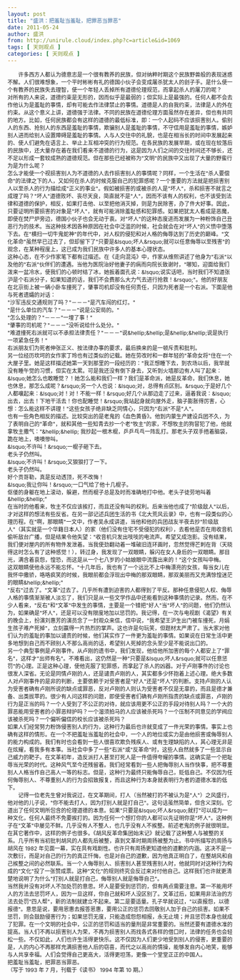 ```yaml
---
layout: post
title: "盛洪：把羞耻当羞耻，把罪恶当罪恶"
date: 2011-05-24
author: 盛洪
from: http://unirule.cloud/index.php?c=article&id=1069
tags: [ 天则观点 ]
categories: [ 天则观点 ]
---
```


<div class="article">
 <div class="body-text">
  <div style="text-justify: inter-ideograph; text-align: justify; text-indent: 18pt">
   <span style="font-size: 9pt">
    许多西方人都认为德意志是一个很有教养的民族，但对纳粹时期这个民族野兽般的表现迷惑不解。人们很难想象，一个平时彬彬有礼的德国小伙子会变成屠杀犹太人的刽子手。是什么使一个有教养的民族失去理智，使一个年轻人丢掉所有道德伦理规范，而拿起杀人的屠刀的呢？
   </span>
  </div>
  <div>
  </div>
  <div>
   <span style="font-size: 9pt">
   </span>
   <span style="font-size: 9pt">
    对所有的人来说，道德约束是无形的，因而似乎是最弱的；但实际上是最强的。任何人都不会去作他认为是羞耻的事情，却有可能去作法律禁止的事情。道德是人的自我约束，法律是人的外在约束。从这个意义上讲，道德强于法律。不同的民族在道德伦理方面虽然存在差异，但也有共同的地方。比如，任何民族都会有这样的道德的最低标准，即：一个人起码不应该损害别人。偷别人的东西、抢别人的东西是羞耻的事情，欺骗别人是羞耻的事情，不守信用是羞耻的事情，嫉妒别人进而给别人设置障碍是羞耻的事情。人与人交往中的礼貌，也是在相当长的时间中发展起来的、使人们避免在语言上、举止上互相冲突的行为规范。在各民族的发展早期，或在现在较落后的民族中，还大量存在着在我们看来不道德的行为，这是因为人们之间的交往时间还不够长，还不足以形成一套较成熟的道德规范。但在那些已经被称为"文明"的民族中又出现了大量的野蛮行为是为什么呢？
   </span>
  </div>
  <div>
  </div>
  <div>
   <span style="font-size: 9pt">
   </span>
   <span style="font-size: 9pt">
    怎么才能使一个视损害别人为不道德的人去作损害别人的事情呢？同样，一个生活在"杀人要偿命"的法律之下的人，又如何在杀人的时候克服自己的犯罪感呢？一个重要的方法就是把损害别人以至杀人的行为描绘成"正义的事业"。假如被损害的或被杀的人是"坏人"，杀和损害不就言之成理了吗？"坏人"道德败坏、丧尽天良，简直就不是"人"，因而不该有人的权利，也不该受到法律和道德的保护，相反，如果打击他、以至把他消灭掉，则是为民除害，办了件大好事。因此，只要证明所要损害的对象是"坏人"，就有可能消除羞耻感和犯罪感。如果把犹太人看成是恶魔，即使在焚尸炉旁边，德国小伙子也会无动于衷。对"坏人"的这种态度进而发展为一种粉饰自己丑恶行为的技术。当这种技术因各种原因在社会中泛滥的时候，社会就会在对"坏人"的义愤中堕落下去。在"横扫一切牛鬼蛇神"的年代中，对人权的侵犯和对人格的侮辱达到了历史的巅峰。"文化革命"虽然早已过去了，但却留下了"只要是&amp;lsquo;坏人&amp;rsquo;就可以任意侮辱以至残害"的观念，在某种程度上，这已成为我们民族中许多人的基本心理状态。
   </span>
   <span style="font-size: 9pt">
   </span>
  </div>
  <div>
  </div>
  <div>
   <span style="font-size: 9pt">
   </span>
   <span style="font-size: 9pt">
    这种心态，在不少作家笔下都有过描述。在《走向混沌》中，作家从维熙讲述了他身为"右派"以及他的"右派"伙伴们的遭遇。当他为医院治好他妻子的病而向院长致谢时，"哪知，迎面给我们泼来一盆冷水，使我们的心顿时结了冰，她扳着面孔说：&amp;lsquo;说实话吧，当时我们不知道张沪是个右派分子，如果知道的话，我们不会费那么大力气去进行抢救！&amp;rsquo;"。他的好朋友在北京街上被一辆小卧车撞死了，肇事司机却没有任何责任，只因为死者是一个右派。下面是他与死者遗孀的对话：
   </span>
   <span style="font-size: 9pt">
   </span>
  </div>
  <div>
  </div>
  <div>
   <span style="font-size: 9pt">
   </span>
   <span style="font-size: 9pt">
    "沙军违反交通规则了吗？"－－－"是汽车闯的红灯。"
   </span>
  </div>
  <div>
   <span style="font-size: 9pt">
   </span>
   <span style="font-size: 9pt">
    "是什么单位的汽车？"－－－"说是公安局的。"
   </span>
  </div>
  <div>
   <span style="font-size: 9pt">
   </span>
   <span style="font-size: 9pt">
    "怎么处理的？"－－－"一埋了事！"
   </span>
  </div>
  <div>
   <span style="font-size: 9pt">
   </span>
   <span style="font-size: 9pt">
    "肇事的司机呢？"－－－"没听说给什么处分。"
   </span>
  </div>
  <div>
   <span style="font-size: 9pt">
   </span>
   <span style="font-size: 9pt">
    "难道撞死右派就可以不承担法律责任？"－－－"说&amp;hellip;&amp;hellip;是&amp;hellip;&amp;hellip;说是执行一项紧急任务！"
   </span>
  </div>
  <div>
  </div>
  <div>
   <span style="font-size: 9pt">
   </span>
   <span style="font-size: 9pt">
    右派朋友们为死者伸张正义、按法律办事的要求，最后换来的是一顿斥责和批判。
   </span>
  </div>
  <div>
  </div>
  <div>
   <span style="font-size: 9pt">
   </span>
   <span style="font-size: 9pt">
    另一位经历坎坷的女作家丁玲也有过类似的记载。她在劳改时和一群年轻的"革命女将"住在一个大屋子里。她是这样描述她第一天到那里的一段经历的："我正想睡下去，到农场以后，我早就没有睡午觉的习惯，但实在太累。可是我还没有倒下身去，又听到火墙那边有人叫了起来：&amp;lsquo;她怎么也敢睡觉？！她怎么能和我们一样？我们是革命派，她是反革命，我们休息，她也休息，那怎么成呢？&amp;rsquo;另一个人也说：&amp;lsquo;对，总得有点区别。&amp;rsquo;于是好几个人都嚷起来：&amp;lsquo;对！对！不能一样！&amp;rsquo;好几个从那边走了过来，逼着我说：&amp;lsquo;出去，出去！下地干活去！你也配睡觉！&amp;rsquo;我站起身就向屋外走，脑子膨胀得厉害，心想：怎么能这样不讲理！"这些女孩子绝非缺乏同情心，只因为"右派"不是"人"。
   </span>
  </div>
  <div>
  </div>
  <div>
   <span style="font-size: 9pt">
   </span>
   <span style="font-size: 9pt">
    也有一些角色相反的描述。比较突出的是老鬼的《血色黄昏》。他到内蒙生产建设兵团不久，为了表明自己的"革命"，就和其他一些知青去抄一个老"牧主"的家，不想牧主的狗冒犯了他，他就拿牧主撒气："&amp;hellip;&amp;hellip;
   </span>
   <span style="font-size: 9pt">
   </span>
   <span style="font-size: 9pt">
    我抄起一根木棍，乒乒乓乓一阵乱打。那老头子双手捂着脑袋，跪在地上，噢噢惨叫。
   </span>
  </div>
  <div>
  </div>
  <div>
   <span style="font-size: 9pt">
   </span>
   <span style="font-size: 9pt">
    &amp;lsquo;不许叫！&amp;rsquo;一棍子砸下去。
   </span>
  </div>
  <div>
   <span style="font-size: 9pt">
   </span>
   <span style="font-size: 9pt">
    老头子仍然叫。
   </span>
  </div>
  <div>
   <span style="font-size: 9pt">
   </span>
   <span style="font-size: 9pt">
    &amp;lsquo;不许叫！&amp;rsquo;又狠狠打了一下。
   </span>
  </div>
  <div>
   <span style="font-size: 9pt">
   </span>
   <span style="font-size: 9pt">
    老头子仍然叫。
   </span>
  </div>
  <div>
   <span style="font-size: 9pt">
   </span>
   <span style="font-size: 9pt">
    好个贡哥勒，真是反动透顶，死不改悔！
   </span>
  </div>
  <div>
   <span style="font-size: 9pt">
   </span>
   <span style="font-size: 9pt">
    &amp;lsquo;我让你叫！&amp;rsquo;一口气给了他十几棍子。
   </span>
  </div>
  <div>
   <span style="font-size: 9pt">
   </span>
  </div>
  <div>
   <span style="font-size: 9pt">
   </span>
   <span style="font-size: 9pt">
    伛偻的身躯在地上滚动，躲避，然而棍子总是及时而准确地打中他。老头子徒劳地叫着&amp;hellip;&amp;hellip;"
   </span>
  </div>
  <div>
  </div>
  <div>
   <span style="font-size: 9pt">
   </span>
   <span style="font-size: 9pt">
    在当时的他看来，牧主不仅应该挨打，而且还没有叫的权利。后来当他也成了"阶级敌人"以后，才对这样的想法有些反省。在另一部记述兵团生活的书《北大荒风云录》中，也有一段类似的心理历程。在"啊，那眼睛"一文中，作者吴永成讲道，当他和他的兵团战友半夜去抄"阶级敌人"（其实就是一个华籍日本人）的家（他们没有住宅不受侵犯的权利），去看他是否在用收音机偷听敌台广播，但是结果令他失望："收音机只发出吱吱的电流声。希望又成泡影。没有结果，我们便对屋内的所有物件发泄着。当我使劲翻动着一堆破旧连环画时，忽然觉得芒刺在背（天晓得这时怎么有了这种感觉！），转过身，我发现了一双眼睛，躲闪在女人身后的一双眼睛。那目光，满含着哀怨，惶恐，而这是从一个七八岁的小姑娘眼中流露出来的！"这个女孩叫中梅。
   </span>
  </div>
  <div>
  </div>
  <div>
   <span style="font-size: 9pt">
   </span>
   <span style="font-size: 9pt">
    这双眼睛使他永远不能忘怀。"十几年后，我也有了一个远比不上中梅漂亮的女孩，每当女儿在我怀中撒骄，咯咯疯笑的时候，我眼前都会浮现出中梅的那双眼睛，那双美丽而又充满惊惶迷茫的眼睛&amp;hellip;&amp;hellip;"
   </span>
  </div>
  <div>
  </div>
  <div>
   <span style="font-size: 9pt">
   </span>
   <span style="font-size: 9pt">
    "反右"过去了。"文革"过去了。几乎所有遭到迫害的人都得到了平反。那种任意侵犯人权、侮辱人格的事情渐渐被人淡忘了，我们只是从一些文学作品中还能看到这种事情的记录。然而，在不少人看来，"反右"和"文革"中发生的事情，主要是一个错把"好人"当"坏人"的问题，他们仍然认为，如果确是"坏人"，还是可以没有限度地加以惩罚的。我记得，在一次与电视剧《渴望》有关的晚会上，扮演刘惠芳的演员念了一封观众来信，信中说，"我希望王沪生出门被车撞死，月娟生孩子难产死掉"，立刻赢得一片热烈的掌声。这也许是句玩笑，但题材太严肃了。当大家对他们认为的羞耻的事加以谴责的时候，他们其实作了一件更为羞耻的事情。如果说在日常生活中更多地想到自己而不顾别人不那么高尚的话，希望别人死掉的念头至少是不能说出口的。
   </span>
  </div>
  <div>
  </div>
  <div>
   <span style="font-size: 9pt">
   </span>
   <span style="font-size: 9pt">
    另一个典型事例是卢刚事件。从卢刚的遗书中，我们发现，他给他所加害的每个人都安上了"罪名"，这样才"出师有名"。不难看出，这仍然是一种"只要是&amp;lsquo;坏人&amp;rsquo;就可以任意惩罚"的心理。正是这种心理，使他克服了犯罪感，而拿起了杀人的凶器。对于卢刚事件的讨论也很发人深省。无论是同情卢刚的人，还是谴责卢刚的人，其实都多少怀抱着上述心理。绝大多数人对卢刚事件的是非的判断，主要依赖于对受害者是"好人"还是"坏人"的判断。支持卢刚的人认为受害者确有卢刚所说的缺点或罪恶，反对卢刚的人则认为受害者不仅是无辜的，而且是德才兼备、出类拔萃的。很少有人问这样的问题，即使受害者们确有卢刚所指责的缺点或罪恶，卢刚的行为是正当的吗？一个人受到了不公正的对待，就应该用更不公正的手段对待别人吗？一个大的罪恶能用受害者的小罪恶辩护吗？一个溜须拍马的人应该被杀死吗？一个压制不同意见的学阀应该被杀死吗？一个偏听偏信的校长应该被杀死吗？
   </span>
  </div>
  <div>
  </div>
  <div>
   <span style="font-size: 9pt">
   </span>
   <span style="font-size: 9pt">
    如果人们经常努力粉饰侵害别人的行为，这种行为最后也许就变成了一件光荣的事情。事实上也确有这样的情形。在一个不把羞耻当羞耻的社会中，一个人的地位或实力是由他损害或侮辱别人的能力构成的。我们有时也会看到一些人很喜欢欺负残疾人、或有生理缺陷的人，其心理无非是在炫耀，看我多有本事。当社会中多了一些"右派"或"反革命"时，这些人自然就多了一些显示自己威力的靶子。在文革初年，造反派打人甚至打死人是一件值得夸耀的事情。这确实是一个把耻辱当光荣的时代。这种风气至今还残留着。我们经常看到一些人把侮辱别人当作快事，把不尊重别人人格当作自己高人一等的标志。但是，这种行为最终只能侮辱自己，贬低自己。不仅因为任何侮辱别人、不尊重别人的行为会招致报复，而且这种行为本身就表明行为者的道德水准的低下。
   </span>
  </div>
  <div>
  </div>
  <div style="text-indent: 18pt">
   <span style="font-size: 9pt">
    记得一位老先生曾对我说过，在文革期间，打人（当然被打的不被认为是"人"）之风盛行，他对他的儿子说，"你不能去打人，因为打别人就是打自己"。这句话虽然简单，但含义深刻。它道出了任何文明所包含的伦理道德的本意。如果"只要是&amp;lsquo;坏人&amp;rsquo;就打"可以成为一种文化，任何人最终不免要挨打的。因为任何一个想打你的人都可以先证明你是"坏人"。这种例子在"文革"中屡见不鲜。几乎没有人不整人，也几乎没有人不挨整。前述老鬼的例子就很明显。在其它著作中，这样的例子也很多。《胡风反革命集团始末记》就记载了这种整人与被整的关系。几乎所有当初批判胡风的人都先后被整，直到文革时期周扬被整为止。书中所描写的周扬与胡风在
   </span>
   <span style="font-size: 9pt">
    1982
   </span>
   <span style="font-size: 9pt">
    年见面一幕，实在具有戏剧性。也许只有周扬更知道他的道歉的内涵。这决不是一次敷衍，而是对自己的行为的真正忏悔，也是对自己的道歉，因为他真正明白了，在整胡风和自己挨整之间的必然联系。当一个人侮辱别人、损害别人甚至残害别人时，他就同时对这种行为构成的"文化"投了一张赞成票。这种"文化"的规则终究会反过来对付他自己。这样我们也许就更清楚地说明了为什么"打别人就是打自己，侮辱别人就是侮辱自己"。
   </span>
  </div>
  <div>
  </div>
  <div>
   <span style="font-size: 9pt">
   </span>
   <span style="font-size: 9pt">
    当然我并没有对坏人不加处罚的意思。坏人是要受到惩罚的，但有两点需要注意。第一不能用坏人的方法去惩罚坏人，因为一旦这样，你自己就和坏人没区别了。文革过后，如果用非法治的方法去处罚"四人帮"，新的法制就建立不起来。第二是要适量。孔子早就说过，"以直报怨，以德报德"。意思是说，要用恩惠去报答恩惠，要用公正的惩罚去回敬别人加于自己的损害。如果不惩罚，则会鼓励侵害行为；如果惩罚无度，只能造成怨怨相报，永无止境；并且惩罚本身也就成了犯罪。在一个文明的社会中，公正的惩罚和适当的量刑是非常重要的。当然还要有道德水准的提高。当人们不再以损害别人为荣，不再为损害别人而找各式各样的借口时，法律的任务也会轻松一些。不仅如此，人们也许生活得更快乐。这不仅因为人们更少地受到别人的侵害，更重要的是，人的内心不再那样充满损害他人后的窃喜，而代之以高尚的情操，能够发自内心地笑，能够与人共享幸福。人们会觉得自己更高大，活得更坦荡，更像一个堂堂正正的中国人。
   </span>
  </div>
  <div>
  </div>
  <div>
   <span style="font-size: 9pt">
   </span>
   <span style="font-size: 9pt">
    把羞耻当羞耻，把罪恶当罪恶。
   </span>
  </div>
  <div>
  </div>
  <div style="text-indent: -139.5pt; margin: 0cm 0cm 0pt 139.5pt">
   <span style="font-size: 9pt">
   </span>
   <span style="font-size: 9pt">
    （写于
   </span>
   <span style="font-size: 9pt">
    1993
   </span>
   <span style="font-size: 9pt">
    年
   </span>
   <span style="font-size: 9pt">
    7
   </span>
   <span style="font-size: 9pt">
    月，刊载于《读书》
   </span>
   <span style="font-size: 9pt">
    1994
   </span>
   <span style="font-size: 9pt">
    年第
   </span>
   <span style="font-size: 9pt">
    10
   </span>
   <span style="font-size: 9pt">
    期。）
   </span>
  </div>
  <div>
  </div>
 </div>
</div>

